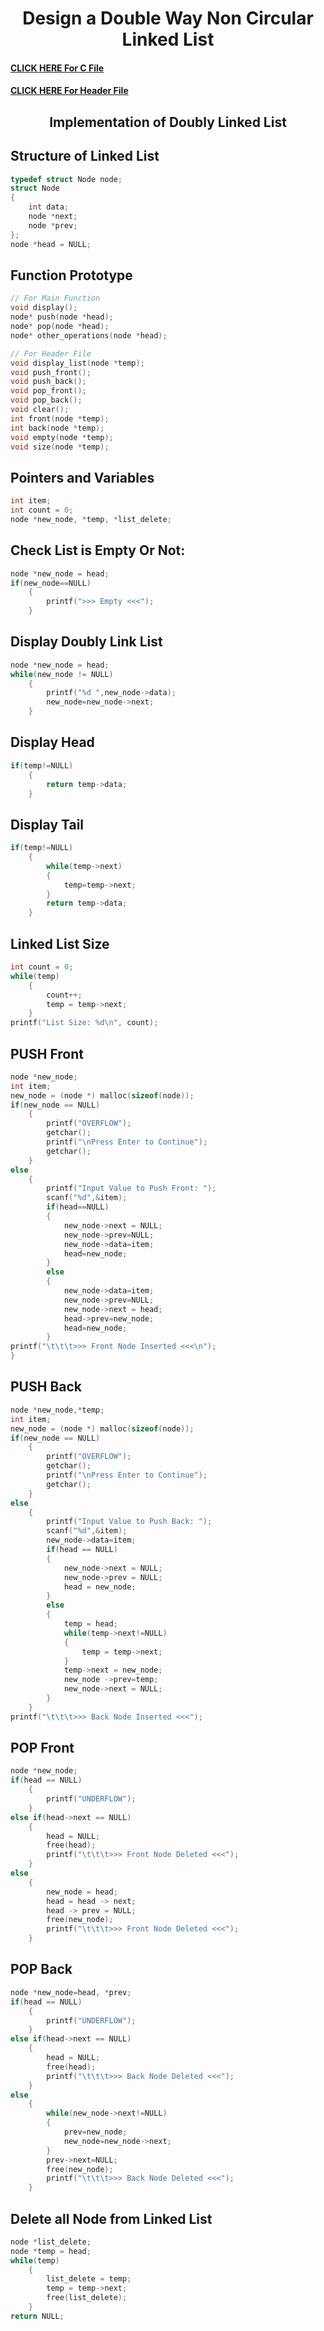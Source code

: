 <h1 align="center">
    Design a Double Way Non Circular Linked List
</h1>

#### [CLICK HERE For C File](../lab10/update.c)

#### [CLICK HERE For Header File](../lab10/update_header_file.h)

<h2 align="center">
    Implementation of Doubly Linked List
</h2>

## Structure of Linked List
```c
typedef struct Node node;
struct Node
{
    int data;
    node *next;
    node *prev;
};
node *head = NULL;
```

## Function Prototype
```c
// For Main Function
void display();
node* push(node *head);
node* pop(node *head);
node* other_operations(node *head);

// For Header File
void display_list(node *temp);
void push_front();
void push_back();
void pop_front();
void pop_back();
void clear();
int front(node *temp);
int back(node *temp);
void empty(node *temp);
void size(node *temp);
```

## Pointers and Variables
```c
int item;
int count = 0;
node *new_node, *temp, *list_delete;
```

## Check List is Empty Or Not:
```c
node *new_node = head;
if(new_node==NULL)
    {
        printf(">>> Empty <<<");
    }
```

## Display Doubly Link List
```c
node *new_node = head;
while(new_node != NULL)
    {
        printf("%d ",new_node->data);
        new_node=new_node->next;
    }
```

## Display Head
```c
if(temp!=NULL)
    {
        return temp->data;
    }
```

## Display Tail
```c
if(temp!=NULL)
    {
        while(temp->next)
        {
            temp=temp->next;
        }
        return temp->data;
    }
```

## Linked List Size
```c
int count = 0;
while(temp)
    {
        count++;
        temp = temp->next;
    }
printf("List Size: %d\n", count);
```

## PUSH Front
```c
node *new_node;
int item;
new_node = (node *) malloc(sizeof(node));
if(new_node == NULL)
    {
        printf("OVERFLOW");
        getchar();
        printf("\nPress Enter to Continue");
        getchar();
    }
else
    {
        printf("Input Value to Push Front: ");
        scanf("%d",&item);
        if(head==NULL)
        {
            new_node->next = NULL;
            new_node->prev=NULL;
            new_node->data=item;
            head=new_node;
        }
        else
        {
            new_node->data=item;
            new_node->prev=NULL;
            new_node->next = head;
            head->prev=new_node;
            head=new_node;
        }
printf("\t\t\t>>> Front Node Inserted <<<\n");
}
```


## PUSH Back
```c
node *new_node,*temp;
int item;
new_node = (node *) malloc(sizeof(node));
if(new_node == NULL)
    {
        printf("OVERFLOW");
        getchar();
        printf("\nPress Enter to Continue");
        getchar();
    }
else
    {
        printf("Input Value to Push Back: ");
        scanf("%d",&item);
        new_node->data=item;
        if(head == NULL)
        {
            new_node->next = NULL;
            new_node->prev = NULL;
            head = new_node;
        }
        else
        {
            temp = head;
            while(temp->next!=NULL)
            {
                temp = temp->next;
            }
            temp->next = new_node;
            new_node ->prev=temp;
            new_node->next = NULL;
        }
    }
printf("\t\t\t>>> Back Node Inserted <<<");
```

## POP Front
```c
node *new_node;
if(head == NULL)
    {
        printf("UNDERFLOW");
    }
else if(head->next == NULL)
    {
        head = NULL;
        free(head);
        printf("\t\t\t>>> Front Node Deleted <<<");
    }
else
    {
        new_node = head;
        head = head -> next;
        head -> prev = NULL;
        free(new_node);
        printf("\t\t\t>>> Front Node Deleted <<<");
    }
```

## POP Back
```c
node *new_node=head, *prev;
if(head == NULL)
    {
        printf("UNDERFLOW");
    }
else if(head->next == NULL)
    {
        head = NULL;
        free(head);
        printf("\t\t\t>>> Back Node Deleted <<<");
    }
else
    {
        while(new_node->next!=NULL)
        {
            prev=new_node;
            new_node=new_node->next;
        }
        prev->next=NULL;
        free(new_node);
        printf("\t\t\t>>> Back Node Deleted <<<");
    }
```

## Delete all Node from Linked List
```c
node *list_delete;
node *temp = head;
while(temp)
    {
        list_delete = temp;
        temp = temp->next;
        free(list_delete);
    }
return NULL;
```
